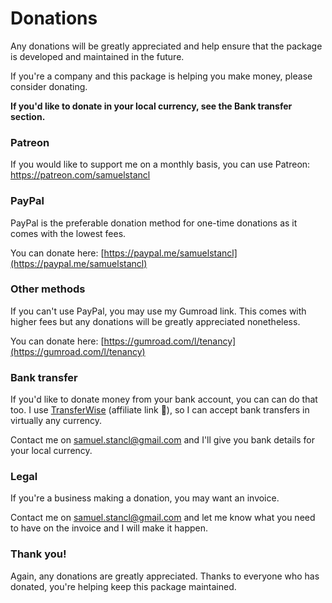 # Donations

Any donations will be greatly appreciated and help ensure that the package is developed and maintained in the future.

If you're a company and this package is helping you make money, please consider donating.

**If you'd like to donate in your local currency, see the Bank transfer section.**

### Patreon

If you would like to support me on a monthly basis, you can use Patreon: https://patreon.com/samuelstancl

### PayPal

PayPal is the preferable donation method for one-time donations as it comes with the lowest fees.

You can donate here: [https://paypal.me/samuelstancl](https://paypal.me/samuelstancl)

### Other methods

If you can't use PayPal, you may use my Gumroad link. This comes with higher fees but any donations will be greatly appreciated nonetheless.

You can donate here: [https://gumroad.com/l/tenancy](https://gumroad.com/l/tenancy)

### Bank transfer

If you'd like to donate money from your bank account, you can can do that too. I use [TransferWise](https://transferwise.com/invite/u/samuels1719) (affiliate link 🙂), so I can accept bank transfers in virtually any currency.

Contact me on [samuel.stancl@gmail.com](mailto:samuel.stancl@gmail.com?subject=Donation) and I'll give you bank details for your local currency.

### Legal

If you're a business making a donation, you may want an invoice.

Contact me on [samuel.stancl@gmail.com](mailto:samuel.stancl@gmail.com?subject=Donation%20with%20invoice) and let me know what you need to have on the invoice and I will make it happen.

### Thank you!

Again, any donations are greatly appreciated. Thanks to everyone who has donated, you're helping keep this package maintained.

